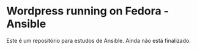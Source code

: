 # Wordpress running on Fedora - Ansible
Este é um repositório para estudos de Ansible. Ainda não está finalizado.
